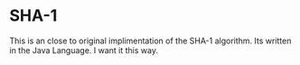 # SHA-1
This is an close to original implimentation of the SHA-1 algorithm. Its written in the Java Language.
I want it this way.
